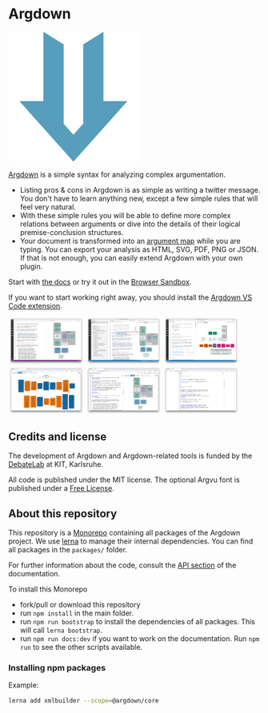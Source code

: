 # Argdown

![Argdown logo](./argdown-arrow.png?raw=true "Argdown logo")

[Argdown](https://christianvoigt.github.io/argdown) is a simple syntax for analyzing complex argumentation.

- Listing pros & cons in Argdown is as simple as writing a twitter message. You don't have to learn anything new, except a few simple rules that will feel very natural.
- With these simple rules you will be able to define more complex relations between arguments or dive into the details of their logical premise-conclusion structures.
- Your document is transformed into an [argument map](https://en.wikipedia.org/wiki/Argument_map) while you are typing. You can export your analysis as HTML, SVG, PDF, PNG or JSON. If that is not enough, you can easily extend Argdown with your own plugin.

Start with [the docs](https://christianvoigt.github.io/argdown) or try it out in the [Browser Sandbox](http://christianvoigt.github.io/argdown).

If you want to start working right away, you should install the [Argdown VS Code extension](https://christianvoigt.github.io/argdown/guide/installing-the-vscode-extension).

<img src="./screenshots/argdown-vscode-greenspan-1.png?raw=true" width="30%"></img> <img src="./screenshots/argdown-vscode-greenspan-2.png?raw=true" width="30%"></img> <img src="./screenshots/argdown-vscode-semmelweis-1.png?raw=true" width="30%"></img> <img src="./screenshots/argdown-sandbox-soft-drugs-1.png?raw=true" width="30%"></img> <img src="./screenshots/argdown-sandbox-greenspan-1.png?raw=true" width="30%"></img> <img src="./screenshots/argdown-sandbox-censorship-1.png?raw=true" width="30%"></img>

## Credits and license

The development of Argdown and Argdown-related tools is funded by the [DebateLab](http://debatelab.philosophie.kit.edu/) at KIT, Karlsruhe.

All code is published under the MIT license. The optional Argvu font is published under a [Free License](https://github.com/christianvoigt/argdown/tree/master/packages/argvu/LICENSE.md).

## About this repository

This repository is a [Monorepo](https://en.wikipedia.org/wiki/Monorepo) containing all packages of the Argdown project. We use [lerna](https://github.com/lerna/lerna) to manage their internal dependencies. You can find all packages in the `packages/` folder.

For further information about the code, consult the [API section](https://christianvoigt.github.io/argdown/api/) of the documentation.

To install this Monorepo

- fork/pull or download this repository
- run `npm install` in the main folder.
- run `npm run bootstrap` to install the dependencies of all packages. This will call `lerna bootstrap`.
- run `npm run docs:dev` if you want to work on the documentation. Run `npm run` to see the other scripts available.

### Installing npm packages

Example:

```bash
lerna add xmlbuilder --scope=@argdown/core
```
